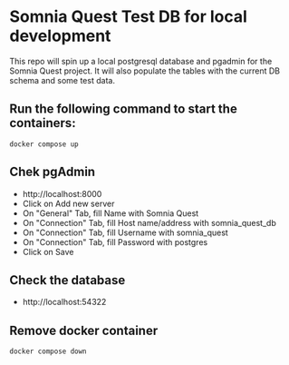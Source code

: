 # Somnia Quest Test DB for local development

This repo will spin up a local postgresql database and pgadmin for the Somnia Quest project. It will also populate the tables with the current DB schema and some test data.

## Run the following command to start the containers:

`docker compose up`

## Chek pgAdmin
- http://localhost:8000
- Click on Add new server
- On "General" Tab, fill Name with Somnia Quest
- On "Connection" Tab, fill Host name/address with somnia_quest_db
- On "Connection" Tab, fill Username with somnia_quest
- On "Connection" Tab, fill Password with postgres
- Click on Save

## Check the database
- http://localhost:54322

## Remove docker container 
`docker compose down`
